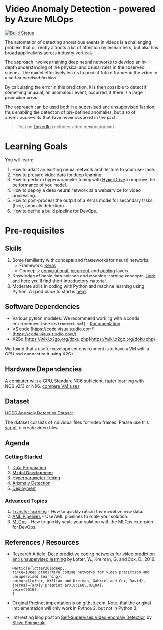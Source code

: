 # Video Anomaly Detection - powered by Azure MLOps
[![Build Status](https://dev.azure.com/aidemos/MLOps/_apis/build/status/Microsoft.MLOps_VideoAnomalyDetection?branchName=master)](https://dev.azure.com/aidemos/MLOps/_build/latest?definitionId=88?branchName=master)

The automation of detecting anomalous events in videos is a challenging problem that currently attracts a lot of attention by researchers, but also has broad applications across industry verticals.  

The approach involves training deep neural networks to develop an in-depth understanding of the physical and causal rules in the observed scenes. The model effectively learns to predict future frames in the video in a self-supervised fashion. 

By calculating the error in this prediction, it is then possible to detect if something unusual, an anomalous event, occurred, if there is a large prediction error.  

The approach can be used both in a supervised and unsupervised fashion, thus enabling the detection of pre-defined anomalies, but also of anomalous events that have never occurred in the past. 

> Post on [LinkedIn](https://www.linkedin.com/feed/update/urn:li:activity:6512538611181846528) (includes video demonstration)

# Learning Goals

You will learn:
1. How to adapt an existing neural network architecture to your use-case.
1. How to prepare video data for deep learning. 
1. How to perform hyperparameter tuning with [HyperDrive](https://azure.microsoft.com/en-us/blog/experimentation-using-azure-machine-learning/) to improve the performance of you model.
1. How to deploy a deep neural network as a webservice for video processing. 
1. How to post-process the output of a Keras model for secondary tasks (here, anomaly detection)
2. How to define a build pipeline for DevOps.


# Pre-requisites

## Skills

1. Some familiarity with concepts and frameworks for neural networks:
	- Framework: [Keras](https://keras.io/)
	- Concepts: [convolutional](https://keras.io/layers/convolutional/), [recurrent](https://keras.io/layers/recurrent/), and [pooling](https://keras.io/layers/pooling/) layers.
2. Knowledge of basic data science and machine learning concepts. [Here](https://www.youtube.com/watch?v=gNV9EqwXCpw) and [here](https://www.youtube.com/watch?v=GBDSBInvz08) you'll find short introductory material.
3. Moderate skills in coding with Python and machine learning using Python. A good place to start is [here](https://www.youtube.com/watch?v=-Rf4fZDQ0yw&list=PLjgj6kdf_snaw8QnlhK5f3DzFDFKDU5f4).

## Software Dependencies

- Various python modules. We recommend working with a conda environement (see `environment.yml`) - [Documentation](https://conda.io/projects/conda/en/latest/user-guide/tasks/manage-environments.html)
- VS code [https://code.visualstudio.com/](https://code.visualstudio.com/)
- X2Go [https://wiki.x2go.org/doku.php](https://wiki.x2go.org/doku.php)

We found that a useful development environment is to have a VM with a GPU and connect to it using X2Go.

## Hardware Dependencies

A computer with a GPU, Standard NC6 sufficient, faster learning with NC6_v2/3 or ND6. [compare VM sizes](https://docs.microsoft.com/en-us/azure/virtual-machines/windows/sizes-gpu)

## Dataset

[UCSD Anomaly Detection Dataset](http://www.svcl.ucsd.edu/projects/anomaly/dataset.htm)

The dataset consists of individual files for video frames. Please use this [script](./tools/create_videos.sh) to create video files.

## Agenda

### Getting Started

1. [Data Preparation](./docs/data_prep_w_pillow.md)
2. [Model Development](./docs/model_development.md)
3. [Hyperparameter Tuning](./docs/hyperparameter_tuning.md)
4. [Anomaly Detection](./docs/anomaly_detection.md)
5. [Deployment](./docs/deployment.md)

### Advanced Topics

1. [Transfer learning](./docs/transfer_learning.md) - How to quickly retrain the model on new data.
2. [AML Pipelines](./docs/aml_pipelines.md) - Use AML pipelines to scale your solution.
3. [MLOps](./docs/mlops.md) - How to quickly scale your solution with the MLOps extension for DevOps.

## References / Resources

- Research Article: [Deep predictive coding networks for video prediction and unsupervised learning](https://arxiv.org/abs/1605.08104) by Lotter, W., Kreiman, G. and Cox, D., 2016.

	```
	@article{lotter2016deep,
	title={Deep predictive coding networks for video prediction and unsupervised learning},
	author={Lotter, William and Kreiman, Gabriel and Cox, David},
	journal={arXiv preprint arXiv:1605.08104},
	year={2016}
	}
	```
- Original Prednet implentation is on [github.com](https://coxlab.github.io/prednet/). Note, that the original implementation will only work in Python 2, but not in Python 3.

- Interesting blog post on [Self-Supervised Video Anomaly Detection](https://launchpad.ai/blog/video-anomaly-detection) by [Steve Shimozaki](https://launchpad.ai/blog?author=590f381c3e00bed4273e304b) 
